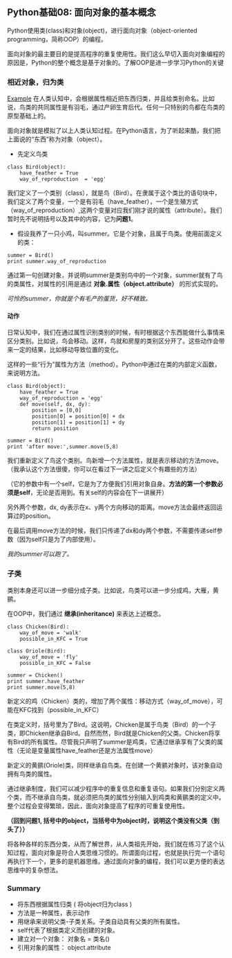 ## Python基础08: 面向对象的基本概念

Python使用类(class)和对象(object)，进行面向对象（object-oriented programming，简称OOP）的编程。

面向对象的最主要目的是提高程序的重复使用性。我们这么早切入面向对象编程的原因是，Python的整个概念是基于对象的。了解OOP是进一步学习Python的关键

### 相近对象，归为类
[Example](object1.py)
在人类认知中，会根据属性相近把东西归类，并且给类别命名。比如说，鸟类的共同属性是有羽毛，通过产卵生育后代。任何一只特别的鸟都在鸟类的原型基础上的。

面向对象就是模拟了以上人类认知过程。在Python语言，为了听起来酷，我们把上面说的“东西”称为对象（object）。

* 先定义鸟类
```
class Bird(object):
    have_feather = True
    way_of_reproduction  = 'egg'
```
我们定义了一个类别（class），就是鸟（Bird）。在隶属于这个类比的语句块中，我们定义了两个变量，一个是有羽毛（have_feather），一个是生殖方式（way_of_reproduction）,这两个变量对应我们刚才说的属性（attribute）。我们暂时先不说明括号以及其中的内容，记为**问题1**。

* 假设我养了一只小鸡，叫summer。它是个对象，且属于鸟类。使用前面定义的类：
```
summer = Bird()
print summer.way_of_reproduction
```
通过第一句创建对象，并说明summer是类别鸟中的一个对象，summer就有了鸟的类属性，对属性的引用是通过 **对象.属性（object.attribute）** 的形式实现的。

*可怜的summer，你就是个有毛产的蛋货，好不精致。* 

#### 动作
日常认知中，我们在通过属性识别类别的时候，有时根据这个东西能做什么事情来区分类别。比如说，鸟会移动。这样，鸟就和房屋的类别区分开了。这些动作会带来一定的结果，比如移动导致位置的变化。

这样的一些“行为”属性为方法（method）。Python中通过在类的内部定义函数，来说明方法。
```
class Bird(object):
    have_feather = True
    way_of_reproduction = 'egg'
    def move(self, dx, dy):
        position = [0,0]
        position[0] = position[0] + dx
        position[1] = position[1] + dy
        return position

summer = Bird()
print 'after move:',summer.move(5,8)
```
我们重新定义了鸟这个类别。鸟新增一个方法属性，就是表示移动的方法move。（我承认这个方法很傻，你可以在看过下一讲之后定义个有趣些的方法）

（它的参数中有一个self，它是为了方便我们引用对象自身。**方法的第一个参数必须是self**，无论是否用到。有关self的内容会在下一讲展开）

另外两个参数，dx, dy表示在x、y两个方向移动的距离。move方法会最终返回运算过的position。

在最后调用move方法的时候，我们只传递了dx和dy两个参数，不需要传递self参数（因为self只是为了内部使用）。

*我的summer可以跑了。* 

### 子类
类别本身还可以进一步细分成子类。比如说，鸟类可以进一步分成鸡，大雁，黄鹂。

在OOP中，我们通过 **继承(inheritance)** 来表达上述概念。
```
class Chicken(Bird):
    way_of_move = 'walk'
    possible_in_KFC = True

class Oriole(Bird):
    way_of_move = 'fly'
    possible_in_KFC = False

summer = Chicken()
print summer.have_feather
print summer.move(5,8)
```
新定义的鸡（Chicken）类的，增加了两个属性：移动方式（way_of_move），可能在KFC找到（possible_in_KFC）

在类定义时，括号里为了Bird。这说明，Chicken是属于鸟类（Bird）的一个子类，即Chicken继承自Bird。自然而然，Bird就是Chicken的父类。Chicken将享有Bird的所有属性。尽管我只声明了summer是鸡类，它通过继承享有了父类的属性（无论是变量属性have_feather还是方法属性move）

新定义的黄鹂(Oriole)类，同样继承自鸟类。在创建一个黄鹂对象时，该对象自动拥有鸟类的属性。


通过继承制度，我们可以减少程序中的重复信息和重复语句。如果我们分别定义两个类，而不继承自鸟类，就必须把鸟类的属性分别输入到鸡类和黄鹂类的定义中。整个过程会变得繁琐，因此，面向对象提高了程序的可重复使用性。

**（回到问题1, 括号中的object，当括号中为object时，说明这个类没有父类（到头了））**

将各种各样的东西分类，从而了解世界，从人类祖先开始，我们就在练习了这个认知过程，面向对象是符合人类思维习惯的。所谓面向过程，也就是执行完一个语句再执行下一个，更多的是机器思维。通过面向对象的编程，我们可以更方便的表达思维中的复杂想法。

### Summary
* 将东西根据属性归类 ( 将object归为class )
* 方法是一种属性，表示动作
* 用继承来说明父类-子类关系。子类自动具有父类的所有属性。
* self代表了根据类定义而创建的对象。
* 建立对一个对象： 对象名 = 类名()
* 引用对象的属性： object.attribute



